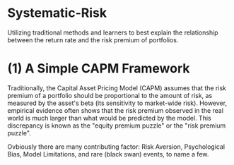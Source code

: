 # Systematic-Risk
Utilizing traditional methods and learners to best explain the relationship between the return rate and the risk premium of portfolios.

# (1) A Simple CAPM Framework

Traditionally, the Capital Asset Pricing Model (CAPM) assumes that the risk premium of a portfolio should be proportional to the amount of risk, as measured by the asset's beta (its sensitivity to market-wide risk). However, empirical evidence often shows that the risk premium observed in the real world is much larger than what would be predicted by the model. This discrepancy is known as the "equity premium puzzle" or the "risk premium puzzle".

Ovbiously there are many contributing factor: Risk Aversion, Psychological Bias, Model Limitations, and rare (black swan) events, to name a few. 


